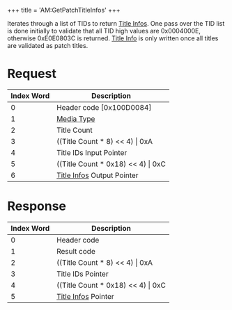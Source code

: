 +++
title = 'AM:GetPatchTitleInfos'
+++

Iterates through a list of TIDs to return [Title
Infos](Application_Manager_Services#titleinfo "wikilink"). One pass over
the TID list is done initially to validate that all TID high values are
0x0004000E, otherwise 0xE0E0803C is returned. [Title
Info](Application_Manager_Services#titleinfo "wikilink") is only written
once all titles are validated as patch titles.

# Request

| Index Word | Description                                                                     |
|------------|---------------------------------------------------------------------------------|
| 0          | Header code \[0x100D0084\]                                                      |
| 1          | [Media Type](Filesystem_services#mediatype "wikilink")                          |
| 2          | Title Count                                                                     |
| 3          | ((Title Count \* 8) \<\< 4) \| 0xA                                              |
| 4          | Title IDs Input Pointer                                                         |
| 5          | ((Title Count \* 0x18) \<\< 4) \| 0xC                                           |
| 6          | [Title Infos](Application_Manager_Services#titleinfo "wikilink") Output Pointer |

# Response

| Index Word | Description                                                              |
|------------|--------------------------------------------------------------------------|
| 0          | Header code                                                              |
| 1          | Result code                                                              |
| 2          | ((Title Count \* 8) \<\< 4) \| 0xA                                       |
| 3          | Title IDs Pointer                                                        |
| 4          | ((Title Count \* 0x18) \<\< 4) \| 0xC                                    |
| 5          | [Title Infos](Application_Manager_Services#titleinfo "wikilink") Pointer |
